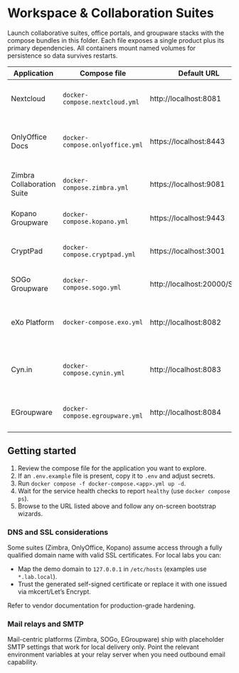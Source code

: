 # Workspace & Collaboration Suites

Launch collaborative suites, office portals, and groupware stacks with the compose bundles
in this folder.  Each file exposes a single product plus its primary dependencies.  All
containers mount named volumes for persistence so data survives restarts.

| Application | Compose file | Default URL | Notes |
|-------------|--------------|-------------|-------|
| Nextcloud | `docker-compose.nextcloud.yml` | http://localhost:8081 | Includes PostgreSQL and Redis for reliability. |
| OnlyOffice Docs | `docker-compose.onlyoffice.yml` | https://localhost:8443 | Document Server behind nginx with self-signed cert (see README for trusting). |
| Zimbra Collaboration Suite | `docker-compose.zimbra.yml` | https://localhost:9081 | Requires DNS overrides for `mail.local`; demo values provided. |
| Kopano Groupware | `docker-compose.kopano.yml` | https://localhost:9443 | WebApp served behind Traefik-style nginx proxy. |
| CryptPad | `docker-compose.cryptpad.yml` | https://localhost:3001 | Uses official `cryptpad/cryptpad` image with local object storage. |
| SOGo Groupware | `docker-compose.sogo.yml` | http://localhost:20000/SOGo | Integrates memcached and PostgreSQL. |
| eXo Platform | `docker-compose.exo.yml` | http://localhost:8082 | Runs the community edition with PostgreSQL backend. |
| Cyn.in | `docker-compose.cynin.yml` | http://localhost:8083 | Builds from source using Plone base image for archival evaluation. |
| EGroupware | `docker-compose.egroupware.yml` | http://localhost:8084 | Connects to bundled MariaDB for groupware data. |

## Getting started

1. Review the compose file for the application you want to explore.
2. If an `.env.example` file is present, copy it to `.env` and adjust secrets.
3. Run `docker compose -f docker-compose.<app>.yml up -d`.
4. Wait for the service health checks to report `healthy` (use `docker compose ps`).
5. Browse to the URL listed above and follow any on-screen bootstrap wizards.

### DNS and SSL considerations

Some suites (Zimbra, OnlyOffice, Kopano) assume access through a fully qualified domain
name with valid SSL certificates.  For local labs you can:

- Map the demo domain to `127.0.0.1` in `/etc/hosts` (examples use `*.lab.local`).
- Trust the generated self-signed certificate or replace it with one issued via mkcert/Let’s Encrypt.

Refer to vendor documentation for production-grade hardening.

### Mail relays and SMTP

Mail-centric platforms (Zimbra, SOGo, EGroupware) ship with placeholder SMTP settings that
work for local delivery only.  Point the relevant environment variables at your relay server
when you need outbound email capability.
